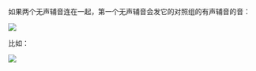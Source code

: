 如果两个无声辅音连在一起，第一个无声辅音会发它的对照组的有声辅音的音：

![](https://tva1.sinaimg.cn/large/008i3skNgy1gwu2g8p6owj30m005wjs9.jpg)

比如：

![](https://tva1.sinaimg.cn/large/008i3skNgy1gwu2pmdem4j30aa046jrc.jpg)